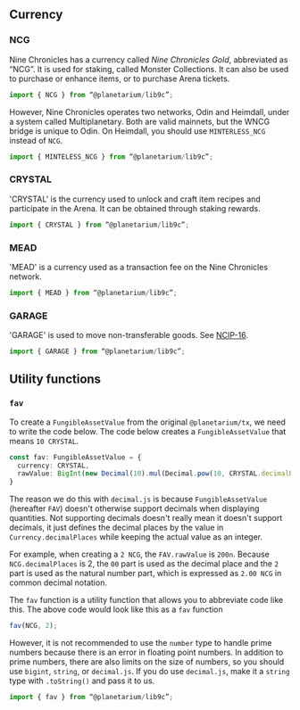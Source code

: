## Currency

### NCG

Nine Chronicles has a currency called *Nine Chronicles Gold*, abbreviated as “NCG”. It is used for staking, called Monster Collections. It can also be used to purchase or enhance items, or to purchase Arena tickets.

```typescript
import { NCG } from “@planetarium/lib9c”;
```

However, Nine Chronicles operates two networks, Odin and Heimdall, under a system called Multiplanetary. Both are valid mainnets, but the WNCG bridge is unique to Odin. On Heimdall, you should use `MINTERLESS_NCG` instead of `NCG`.

```typescript
import { MINTELESS_NCG } from “@planetarium/lib9c”;
```

### CRYSTAL

'CRYSTAL' is the currency used to unlock and craft item recipes and participate in the Arena. It can be obtained through staking rewards.

```typescript
import { CRYSTAL } from “@planetarium/lib9c”;
```

### MEAD

'MEAD' is a currency used as a transaction fee on the Nine Chronicles network.

```typescript
import { MEAD } from “@planetarium/lib9c”;
```

### GARAGE

'GARAGE' is used to move non-transferable goods. See [NCIP-16](https://github.com/planetarium/NCIPs/blob/main/NCIP/ncip-16.md).

```typescript
import { GARAGE } from “@planetarium/lib9c”;
```

## Utility functions

### `fav`

To create a `FungibleAssetValue` from the original `@planetarium/tx`, we need to write the code below. The code below creates a `FungibleAssetValue` that means `10 CRYSTAL`.

```typescript
const fav: FungibleAssetValue = {
  currency: CRYSTAL,
  rawValue: BigInt(new Decimal(10).mul(Decimal.pow(10, CRYSTAL.decimalPlaces)).toString())
}
```

The reason we do this with `decimal.js` is because `FungibleAssetValue` (hereafter `FAV`) doesn't otherwise support decimals when displaying quantities. Not supporting decimals doesn't really mean it doesn't support decimals, it just defines the decimal places by the value in `Currency.decimalPlaces` while keeping the actual value as an integer.

For example, when creating a `2 NCG`, the `FAV.rawValue` is `200n`. Because `NCG.decimalPlaces` is 2, the `00` part is used as the decimal place and the `2` part is used as the natural number part, which is expressed as `2.00 NCG` in common decimal notation.

The `fav` function is a utility function that allows you to abbreviate code like this. The above code would look like this as a `fav` function

```typescript
fav(NCG, 2);
```

However, it is not recommended to use the `number` type to handle prime numbers because there is an error in floating point numbers. In addition to prime numbers, there are also limits on the size of numbers, so you should use `bigint`, `string`, or `decimal.js`. If you do use `decimal.js`, make it a `string` type with `.toString()` and pass it to us.

```typescript
import { fav } from “@planetarium/lib9c”;
```
